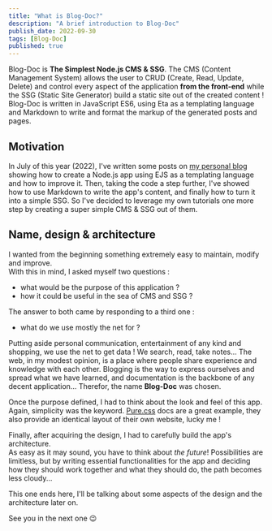 ```yaml
---
title: "What is Blog-Doc?"
description: "A brief introduction to Blog-Doc"
publish_date: 2022-09-30
tags: [Blog-Doc]
published: true
---
```

Blog-Doc is **The Simplest Node.js CMS & SSG**. The CMS (Content Management System) allows the user to CRUD (Create, Read, Update, Delete) and control every aspect of the application **from the front-end** while the SSG (Static Site Generator) build a static site out of the created content !  
Blog-Doc is written in JavaScript ES6, using Eta as a templating language and Markdown to write and format the markup of the generated posts and pages.

## Motivation

In July of this year (2022), I've written some posts on [my personal blog](https://lebcit.github.io/) showing how to create a Node.js app using EJS as a templating language and how to improve it. Then, taking the code a step further, I've showed how to use Markdown to write the app's content, and finally how to turn it into a simple SSG. So I've decided to leverage my own tutorials one more step by creating a super simple CMS & SSG out of them.

## Name, design & architecture

I wanted from the beginning something extremely easy to maintain, modify and improve.  
With this in mind, I asked myself two questions :

-   what would be the purpose of this application ?
-   how it could be useful in the sea of CMS and SSG ?

The answer to both came by responding to a third one :

-   what do we use mostly the net for ?

Putting aside personal communication, entertainment of any kind and shopping, we use the net to get data ! We search, read, take notes... The web, in my modest opinion, is a place where people share experience and knowledge with each other. Blogging is the way to express ourselves and spread what we have learned, and documentation is the backbone of any decent application... Therefor, the name **Blog-Doc** was chosen.

Once the purpose defined, I had to think about the look and feel of this app.  
Again, simplicity was the keyword. [Pure.css](https://purecss.io/) docs are a great example, they also provide an identical layout of their own website, lucky me !

Finally, after acquiring the design, I had to carefully build the app's architecture.  
As easy as it may sound, you have to think about _the future_! Possibilities are limitless, but by writing essential functionalities for the app and deciding how they should work together and what they should do, the path becomes less cloudy...

This one ends here, I'll be talking about some aspects of the design and the architecture later on.

See you in the next one 😉
